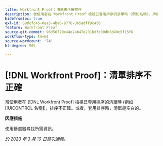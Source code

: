 ```yaml
---
title: Workfront Proof：清單未正確排序
description: 當使用者在 Workfront Proof 檢視已套用排序的清單時 (例如名稱)，排序不正確。
hidefromtoc: true
exl-id: 89dcfc45-0ea3-4ba6-8778-865adff9c456
feature: Workfront Proof
source-git-commit: 98d56729e44e7ab47e201bdfc00db8d40c5f15f6
workflow-type: tm+mt
source-wordcount: '74'
ht-degree: 90%

---
```


# [!DNL Workfront Proof]：清單排序不正確

<!--Won't fix, valid issue-->

當使用者在 [!DNL Workfront Proof] 檢視已套用排序的清單時 (例如[!UICONTROL 名稱])，排序不正確。或者，套用排序時，清單是空白的。

**因應措施**

使用篩選器尋找所需資訊。

_於 2023 年 3 月 10 日首次通報。_
